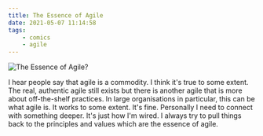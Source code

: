 ```yaml
---
title: The Essence of Agile
date: 2021-05-07 11:14:58
tags:
	- comics
	- agile
---
```


![The Essence of Agile?](/images/essence_of_agile.png)

I hear people say that agile is a commodity. I think it's true to some extent. The real, authentic agile still exists but there is another agile that is more about off-the-shelf practices. In large organisations in particular, this can be what agile is. It works to some extent. It's fine. Personally I need to connect with something deeper. It's just how I'm wired. I always try to pull things back to the principles and values which are the essence of agile.
